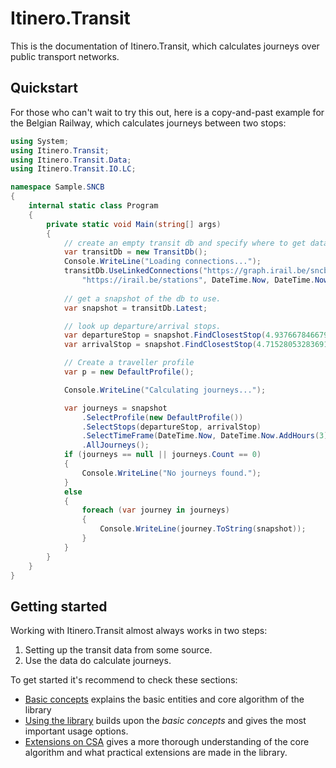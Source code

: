 # Itinero.Transit

This is the documentation of Itinero.Transit, which calculates journeys over public transport networks.

## Quickstart

For those who can't wait to try this out, here is a copy-and-past example for the Belgian Railway, which calculates journeys between two stops:

```csharp
using System;
using Itinero.Transit;
using Itinero.Transit.Data;
using Itinero.Transit.IO.LC;

namespace Sample.SNCB
{
    internal static class Program
    {
        private static void Main(string[] args)
        {
            // create an empty transit db and specify where to get data from, in this case linked connections for the belgian rail operator.
            var transitDb = new TransitDb();
            Console.WriteLine("Loading connections...");
            transitDb.UseLinkedConnections("https://graph.irail.be/sncb/connections",
                "https://irail.be/stations", DateTime.Now, DateTime.Now.AddHours(5));
            
            // get a snapshot of the db to use.
            var snapshot = transitDb.Latest;

            // look up departure/arrival stops.
            var departureStop = snapshot.FindClosestStop(4.9376678466796875,51.322734170650484); // Turnhout
            var arrivalStop = snapshot.FindClosestStop(4.715280532836914,50.88132251839807); // Leuve

            // Create a traveller profile
            var p = new DefaultProfile();

            Console.WriteLine("Calculating journeys...");

            var journeys = snapshot
                .SelectProfile(new DefaultProfile())
                .SelectStops(departureStop, arrivalStop)
                .SelectTimeFrame(DateTime.Now, DateTime.Now.AddHours(3))
                .AllJourneys();
            if (journeys == null || journeys.Count == 0)
            {
                Console.WriteLine("No journeys found.");
            }
            else
            {
                foreach (var journey in journeys)
                {
                    Console.WriteLine(journey.ToString(snapshot));
                }
            }
        }
    }
}
```


## Getting started

Working with Itinero.Transit almost always works in two steps:

1. Setting up the transit data from some source.
2. Use the data do calculate journeys.

To get started it's recommend to check these sections:

- [Basic concepts](basic-concepts/index.md) explains the basic entities and core algorithm of the library
- [Using the library](UsingTheLibrary.md) builds upon the _basic concepts_ and gives the most important usage options.
- [Extensions on CSA](basic-concepts/CSA.md) gives a more thorough understanding of the core algorithm and what practical extensions are made in the library.
